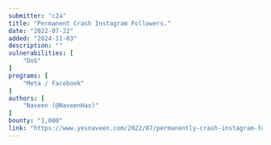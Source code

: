 ```yaml
---
submitter: "c2a"
title: "Permanent Crash Instagram Followers."
date: "2022-07-22"
added: "2024-11-03"
description: ""
vulnerabilities: [
    "DoS"
]
programs: [
    "Meta / Facebook"
]
authors: [
    "Naveen (@NaveenHax)"
]
bounty: "1,000"
link: "https://www.yesnaveen.com/2022/07/permanently-crash-instagram-followers.html"
---
```




